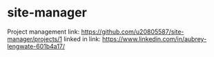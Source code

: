 # site-manager
Project management link: https://github.com/u20805587/site-manager/projects/1
linked in link: https://www.linkedin.com/in/aubrey-lengwate-601b4a17/
